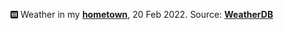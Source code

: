 <img src="/assets/weather-icon.png" alt="sunny" width="12" height="12" style="vertical-align:middle;position:relative;top:-1pt;"/> Weather in my [**hometown**](https://en.wikipedia.org/wiki/Shantou), 20 Feb 2022. Source: [**WeatherDB**](https://weatherdbi.herokuapp.com/)